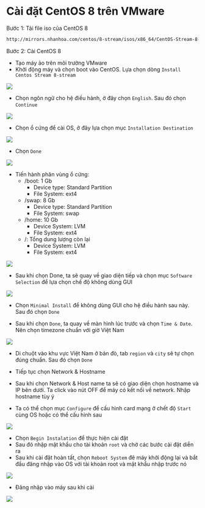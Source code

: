 # Cài đặt CentOS 8 trên VMware
Bước 1: Tải file iso của CentOS 8
```sh
http://mirrors.nhanhoa.com/centos/8-stream/isos/x86_64/CentOS-Stream-8-x86_64-20220328-dvd1.iso
```

Bước 2: Cài CentOS 8
- Tạo máy ảo trên môi trường VMware
- Khởi động máy và chọn boot vào CentOS. Lựa chọn dòng `Install Centos Stream 8-stream`

![](./images/centos8.png)

- Chọn ngôn ngữ cho hệ điều hành, ở đây chọn `English`. Sau đó chọn `Continue`

![](./images/eng.png)

- Chọn ổ cứng để cài OS, ở đây lựa chọn mục `Installation Destination`

![](./images/disk.png)

- Chọn `Done`

![](./images/disk1.png)

- Tiến hành phân vùng ổ cứng:
	+ /boot: 1 Gb
		+ Device type: Standard Partition
		+ File System: ext4
	+ /swap: 8 Gb
		+ Device type: Standard Partition
		+ File System: swap
	+ /home: 10 Gb
		+ Device System: LVM
		+ File System: ext4
	+ /: Tổng dung lượng còn lại
		+ Device System: LVM
		+ File System: ext4

![](./images/disk3.png)

- Sau khi chọn Done, ta sẽ quay về giao diện tiếp và chọn mục `Software Selection` để lựa chọn chế độ không dùng GUI

![](./images/notgui.png)

- Chọn `Minimal Install` để không dùng GUI cho hệ điều hành sau này. Sau đó chọn `Done`

- Sau khi chọn `Done`, ta quay về màn hình lúc trước và chọn `Time & Date`. Nên chọn timezone chuẩn với giờ Việt Nam

![](./images/timezone.png)

- Di chuột vào khu vực Việt Nam ở bản đò, tab `region` và `city` sẽ tự chọn đúng chuẩn. Sau đó chọn `Done`

- Tiếp tục chọn Network & Hostname

- Sau khi chọn Network & Host name ta sẽ có giao diện chọn hostname và IP bên dưới. Ta click vào nút OFF để máy có kết nối về network. Nhập hostname tùy ý

- Ta có thể chọn mục `Configure` để cấu hình card mạng ở chết độ `Start` cùng OS hoặc có thể cấu hình sau

![](./images/net.png)

- Chọn `Begin Instalation` để thực hiện cài đặt
- Sau đó nhập mật khẩu cho tài khoản `root` và chờ các bước cài đặt diễn ra
- Sau khi cài đặt hoàn tất, chọn `Reboot System` đê máy khởi động lại và bắt đầu đăng nhập vào OS với tài khoản root và mật khẩu nhập trước nó

![](./images/reboot.png)

- Đăng nhập vào máy sau khi cài

![](./images/login.png)


